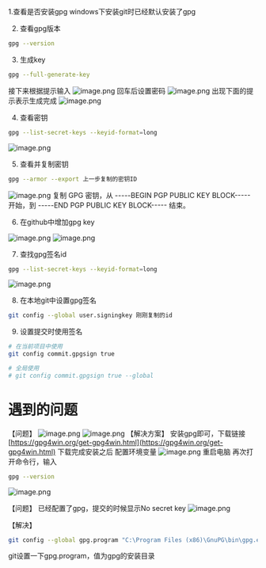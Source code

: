 1.查看是否安装gpg
windows下安装git时已经默认安装了gpg

2. 查看gpg版本
```bash
gpg --version
```

3. 生成key
```bash
gpg --full-generate-key
```
接下来根据提示输入
![image.png](https://cdn.nlark.com/yuque/0/2021/png/743297/1640756732422-53b9c323-2fd0-442f-886c-cb580d504cbd.png#clientId=u14dda4f9-5449-4&from=paste&height=601&id=u5d865f8d&name=image.png&originHeight=601&originWidth=793&originalType=binary&ratio=1&rotation=0&showTitle=false&size=77170&status=done&style=none&taskId=u1077eb4c-1bba-4909-89b3-30088bf4d8a&title=&width=793)
回车后设置密码
![image.png](https://cdn.nlark.com/yuque/0/2021/png/743297/1640788678147-d63a7026-e8f5-45c0-9545-6ed0fbb62a7f.png#clientId=u00a6526d-4a6c-4&from=paste&height=277&id=u4eb7863a&name=image.png&originHeight=277&originWidth=462&originalType=binary&ratio=1&rotation=0&showTitle=false&size=12396&status=done&style=none&taskId=u26996c8e-1bd3-4aca-8bae-b039621d295&title=&width=462)
出现下面的提示表示生成完成
![image.png](https://cdn.nlark.com/yuque/0/2021/png/743297/1640756805258-f24208d6-0718-45d5-b99e-f47fac23519c.png#clientId=u14dda4f9-5449-4&from=paste&height=303&id=u861f33b1&name=image.png&originHeight=303&originWidth=958&originalType=binary&ratio=1&rotation=0&showTitle=false&size=35674&status=done&style=none&taskId=u7239e4bc-ebd4-43f9-9c15-d38233fb497&title=&width=958)

4. 查看密钥
```bash
gpg --list-secret-keys --keyid-format=long
```
![image.png](https://cdn.nlark.com/yuque/0/2021/png/743297/1640756987352-9ff8a57b-3dfd-4968-82fd-903b89169073.png#clientId=u14dda4f9-5449-4&from=paste&height=190&id=uc81f103a&name=image.png&originHeight=190&originWidth=714&originalType=binary&ratio=1&rotation=0&showTitle=false&size=24829&status=done&style=none&taskId=ueb854d1d-f1d7-4bd2-b80c-03c8b66ac50&title=&width=714)

5. 查看并复制密钥
```bash
gpg --armor --export 上一步复制的密钥ID
```
![image.png](https://cdn.nlark.com/yuque/0/2021/png/743297/1640757121635-e5f15150-4d5e-44e4-84de-53926a435d65.png#clientId=u14dda4f9-5449-4&from=paste&height=586&id=u4ca06c7a&name=image.png&originHeight=586&originWidth=689&originalType=binary&ratio=1&rotation=0&showTitle=false&size=116519&status=done&style=none&taskId=u41ec9038-c9bb-43de-9f3e-c1efff7faa4&title=&width=689)
复制 GPG 密钥，从 -----BEGIN PGP PUBLIC KEY BLOCK----- 开始，到 -----END PGP PUBLIC KEY BLOCK----- 结束。

6. 在github中增加gpg key

![image.png](https://cdn.nlark.com/yuque/0/2021/png/743297/1640757423499-76ce4303-279f-4910-aeb5-fce6b4ec6009.png#clientId=u14dda4f9-5449-4&from=paste&height=865&id=u73376b5c&name=image.png&originHeight=865&originWidth=1248&originalType=binary&ratio=1&rotation=0&showTitle=false&size=102904&status=done&style=none&taskId=u7813e4c3-2013-4506-b7d0-dcd27b52a70&title=&width=1248)
![image.png](https://cdn.nlark.com/yuque/0/2021/png/743297/1640757500949-d4362eed-c29d-4776-ab10-a43ea96002bd.png#clientId=u14dda4f9-5449-4&from=paste&height=408&id=ude5734f2&name=image.png&originHeight=408&originWidth=866&originalType=binary&ratio=1&rotation=0&showTitle=false&size=44214&status=done&style=none&taskId=u5e76f4a8-da5e-41da-b633-f2d258c994b&title=&width=866)

7. 查找gpg签名id
```bash
gpg --list-secret-keys --keyid-format=long
```
![image.png](https://cdn.nlark.com/yuque/0/2021/png/743297/1640757800715-49262d67-6c97-4793-9fb7-ca2f8cca00e5.png#clientId=u14dda4f9-5449-4&from=paste&height=181&id=u1d87b588&name=image.png&originHeight=181&originWidth=641&originalType=binary&ratio=1&rotation=0&showTitle=false&size=20618&status=done&style=none&taskId=u5c2cb577-0df2-4c0f-ae9d-f5520216fac&title=&width=641)

8. 在本地git中设置gpg签名
```bash
git config --global user.signingkey 刚刚复制的id
```

9. 设置提交时使用签名
```bash
# 在当前项目中使用
git config commit.gpgsign true

# 全局使用
# git config commit.gpgsign true --global

```
# 遇到的问题
【问题】
![image.png](https://cdn.nlark.com/yuque/0/2021/png/743297/1640910798931-ab4669d5-5d10-460e-bb34-75a9d205c4b8.png#clientId=u32bde515-09bd-4&from=paste&height=76&id=u572ace0e&name=image.png&originHeight=76&originWidth=480&originalType=binary&ratio=1&rotation=0&showTitle=false&size=3553&status=done&style=none&taskId=u34bdec4a-047e-4335-92d6-fccaa4414aa&title=&width=480)
![image.png](https://cdn.nlark.com/yuque/0/2021/png/743297/1640910778337-8b846c56-cfe1-49d8-9a1b-c9eb09666af7.png#clientId=u32bde515-09bd-4&from=paste&height=144&id=u7b89314b&name=image.png&originHeight=144&originWidth=970&originalType=binary&ratio=1&rotation=0&showTitle=false&size=14002&status=done&style=none&taskId=u6700ed35-2e50-4849-a562-1e9dcb20dac&title=&width=970)
【解决方案】
安装gpg即可，下载链接[https://gpg4win.org/get-gpg4win.html](https://gpg4win.org/get-gpg4win.html)
下载完成安装之后
配置环境变量
![image.png](https://cdn.nlark.com/yuque/0/2021/png/743297/1640911680866-98675786-6aca-4837-858a-9d16468e3211.png#clientId=u59e79132-66f3-4&from=paste&height=687&id=ud5a2ee83&name=image.png&originHeight=687&originWidth=1176&originalType=binary&ratio=1&rotation=0&showTitle=false&size=91766&status=done&style=none&taskId=u7c0af2bf-8171-4e3e-9de4-a12ba8d2cfc&title=&width=1176)
重启电脑
再次打开命令行，输入
```bash
gpg --version
```
![image.png](https://cdn.nlark.com/yuque/0/2021/png/743297/1640911738417-43af9a6a-0de1-46f1-b2e2-26dfc596f53a.png#clientId=u59e79132-66f3-4&from=paste&height=338&id=u7bbcebc2&name=image.png&originHeight=338&originWidth=796&originalType=binary&ratio=1&rotation=0&showTitle=false&size=29997&status=done&style=none&taskId=u4cab0a75-c4e2-400d-92b4-717c5e474a7&title=&width=796)

【问题】
已经配置了gpg，提交的时候显示No secret key
![image.png](https://cdn.nlark.com/yuque/0/2021/png/743297/1640913553655-6775f547-df58-4982-bc5d-0ea1d304b829.png#clientId=u9bfca341-6ab1-4&from=paste&height=130&id=ud7b24c91&name=image.png&originHeight=130&originWidth=617&originalType=binary&ratio=1&rotation=0&showTitle=false&size=11539&status=done&style=none&taskId=u28cae319-dd49-4a53-81d9-287da5d8d0b&title=&width=617)

【解决】
```bash
git config --global gpg.program "C:\Program Files (x86)\GnuPG\bin\gpg.exe" 
```
git设置一下gpg.program，值为gpg的安装目录
